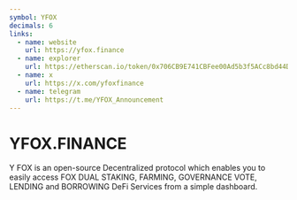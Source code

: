 ```yaml
---
symbol: YFOX
decimals: 6
links:
  - name: website
    url: https://yfox.finance
  - name: explorer
    url: https://etherscan.io/token/0x706CB9E741CBFee00Ad5b3f5ACc8bd44D1644a74
  - name: x
    url: https://x.com/yfoxfinance
  - name: telegram
    url: https://t.me/YFOX_Announcement
---
```


# YFOX.FINANCE

Y FOX is an open-source Decentralized protocol which enables you to easily access FOX DUAL STAKING, FARMING, GOVERNANCE VOTE, LENDING and BORROWING DeFi Services from a simple dashboard.
